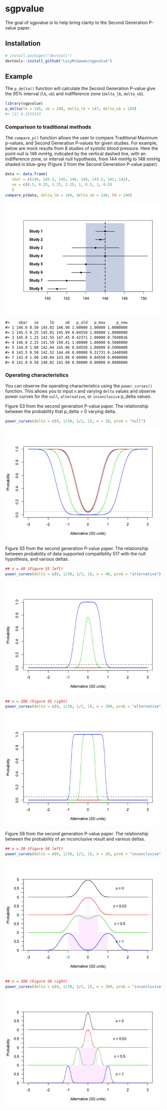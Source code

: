 <!-- README.md is generated from README.Rmd. Please edit that file -->
sgpvalue
========

The goal of sgpvalue is to help bring clarity to the Second Generation P-value paper.

Installation
------------

``` r
# install.packages("devtools")
devtools::install_github("LucyMcGowan/sgpvalue")
```

Example
-------

The `p_delta()` function will calculate the Second Generation P-value give the 95% interval (`lb`, `ub`) and indifference zone (`delta_lb`, `delta_ub`).

``` r
library(sgpvalue)
p_delta(lb = 145, ub = 148, delta_lb = 147, delta_ub = 149)
#> [1] 0.3333333
```

### Comparison to traditional methods

The `compare_p()` function allows the user to compare Traditional Maximum p-values, and Second Generation P-values for given studies. For example, below are mock results from 8 studies of systolic blood pressure. Here the point null is 146 mmHg, indicated by the vertical dashed line, with an indifference zone, or interval null hypothesis, from 144 mmHg to 148 mmHg shaded in blue-grey (Figure 2 from the Second Generation P-value paper).

``` r
data <- data.frame(
   xbar = c(146, 145.5, 145, 146, 144, 143.5, 142, 141),
   se = c(0.5, 0.25, 1.25, 2.25, 1, 0.5, 1, 0.5)
   )
compare_p(data, delta_lb = 144, delta_ub = 148, h0 = 146)
```

![](README-fig_2-1.png)

    #>    xbar   se     lb     ub   p_old   p_max     p_new
    #> 1 146.0 0.50 145.02 146.98 1.00000 1.00000 1.0000000
    #> 2 145.5 0.25 145.01 145.99 0.04550 1.00000 1.0000000
    #> 3 145.0 1.25 142.55 147.45 0.42371 1.00000 0.7040816
    #> 4 146.0 2.25 141.59 150.41 1.00000 1.00000 0.5000000
    #> 5 144.0 1.00 142.04 145.96 0.04550 1.00000 0.5000000
    #> 6 143.5 0.50 142.52 144.48 0.00000 0.31731 0.2448980
    #> 7 142.0 1.00 140.04 143.96 0.00006 0.04550 0.0000000
    #> 8 141.0 0.50 140.02 141.98 0.00000 0.00000 0.0000000

### Operating characteristics

You can observe the operating characteristics using the `power_curves()` function. This allows you to input `n` and varying `delta` values and observe power curves for the `null`, `alternative`, or `inconclusive` p\_delta values.

Figure S3 from the second generation P-value paper. The relationship between the probability that p\_delta = 0 varying delta.

``` r
power_curves(delta = c(0, 1/30, 1/2, 1), n = 10, prob = "null")
```

![](README-fig_s3-1.png)

Figure S5 from the second generation P-value paper. The relationship between probability of data supported compatibility 517 with the null hypothesis, and various deltas.

``` r
## n = 40 (Figure S5 left)
power_curves(delta = c(0, 1/30, 1/2, 1), n = 40, prob = "alternative")
```

![](README-fig_s5-1.png)

``` r
## n = 200 (Figure S5 right)
power_curves(delta = c(0, 1/30, 1/2, 1), n = 200, prob = "alternative")
```

![](README-fig_s5-2.png)

Figure S6 from the second generation P-value paper. The relationship between the probability of an inconclusive result and various deltas.

``` r
## n = 20 (Figure S6 left)
power_curves(delta = c(0, 1/30, 1/2, 1), n = 20, prob = "inconclusive")
```

![](README-fig_s6-1.png)

``` r
## n = 200 (Figure S6 right)
power_curves(delta = c(0, 1/30, 1/2, 1), n = 200, prob = "inconclusive")
```

![](README-fig_s6-2.png)
